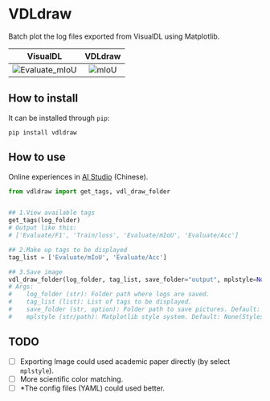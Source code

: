 # VDLdraw

Batch plot the log files exported from VisualDL using Matplotlib.

|                           VisualDL                           |                           VDLdraw                            |
| :----------------------------------------------------------: | :----------------------------------------------------------: |
| ![Evaluate_mIoU](https://user-images.githubusercontent.com/71769312/149524214-4b673b9a-028f-4b62-a2ba-edcae44ebb01.png) | <img src="https://user-images.githubusercontent.com/71769312/149523531-30db9c22-44f8-4d41-8761-2c1554e2014e.png" alt="mIoU"  /> |



## How to install

It can be installed through `pip`:

```shell
pip install vdldraw
```

## How to use

Online experiences in [AI Studio](https://aistudio.baidu.com/aistudio/projectdetail/3414078) (Chinese).

```python
from vdldraw import get_tags, vdl_draw_folder


## 1.View available tags
get_tags(log_folder)
# Output like this:
# ['Evaluate/F1', 'Train/loss', 'Evaluate/mIoU', 'Evaluate/Acc']

## 2.Make up tags to be displayed
tag_list = ['Evaluate/mIoU', 'Evaluate/Acc']

## 3.Save image
vdl_draw_folder(log_folder, tag_list, save_folder="output", mplstyle=None)
# Args:
# 	 log_folder (str): Folder path where logs are saved.
# 	 tag_list (list): List of tags to be displayed.
# 	 save_folder (str, option): Folder path to save pictures. Default: "output".
# 	 mplstyle (str/path): Matplotlib style system. Default: None(Styles defined using VDLdraw).
```

## TODO

- [ ] Exporting Image could used academic paper directly (by select `mplstyle`).
- [ ] More scientific color matching.
- [ ] \*The config files (YAML) could used better.
